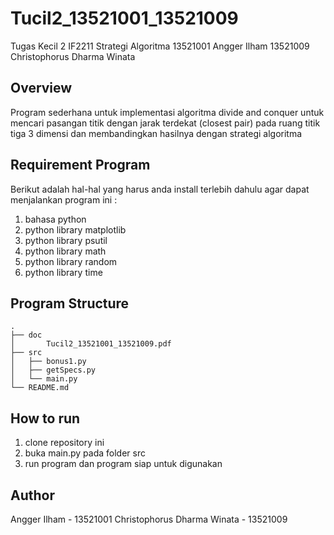 # Tucil2_13521001_13521009
Tugas Kecil 2 IF2211 Strategi Algoritma 
13521001 Angger Ilham
13521009 Christophorus Dharma Winata

## Overview
Program sederhana untuk implementasi algoritma divide and conquer untuk mencari pasangan titik dengan jarak terdekat (closest pair) pada ruang titik tiga 3 dimensi dan membandingkan hasilnya dengan strategi algoritma

## Requirement Program

Berikut adalah hal-hal yang harus anda install terlebih dahulu agar dapat menjalankan program ini :
1. bahasa python
2. python library matplotlib
3. python library psutil    
4. python library math
5. python library random
6. python library time

## Program Structure
```
.
├── doc
│       Tucil2_13521001_13521009.pdf
├── src
│   ├── bonus1.py
│   ├── getSpecs.py
│   └── main.py
└── README.md
```
## How to run
1. clone repository ini
2. buka main.py pada folder src
3. run program dan program siap untuk digunakan

## Author
Angger Ilham - 13521001
Christophorus Dharma Winata - 13521009
